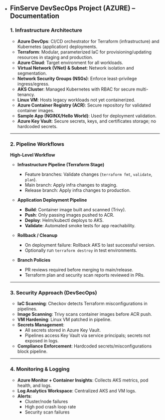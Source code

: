 - 
   ## FinServe DevSecOps Project (AZURE) – Documentation

    ### 1. Infrastructure Architecture

    - **Azure DevOps**: CI/CD orchestrator for Terraform (infrastructure) and Kubernetes (application) deployments.
    - **Terraform**: Modular, parameterized IaC for provisioning/updating resources in staging and production.
    - **Azure Cloud**: Target environment for all workloads.
    - **Virtual Network (VNet) & Subnet**: Network isolation and segmentation.
    - **Network Security Groups (NSGs)**: Enforce least-privilege ingress/egress.
    - **AKS Cluster**: Managed Kubernetes with RBAC for secure multi-tenancy.
    - **Linux VM**: Hosts legacy workloads not yet containerized.
    - **Azure Container Registry (ACR)**: Secure repository for validated container images.
    - **Sample App (NGINX/Hello World)**: Used for deployment validation.
    - **Azure Key Vault**: Secure secrets, keys, and certificates storage; no hardcoded secrets.

    ---

    ### 2. Pipeline Workflows

    **High-Level Workflow**

    - **Infrastructure Pipeline (Terraform Stage)**
        - Feature branches: Validate changes (`terraform fmt`, `validate`, `plan`).
        - Main branch: Apply infra changes to staging.
        - Release branch: Apply infra changes to production.

    - **Application Deployment Pipeline**
        - **Build**: Container image built and scanned (Trivy).
        - **Push**: Only passing images pushed to ACR.
        - **Deploy**: Helm/kubectl deploys to AKS.
        - **Validate**: Automated smoke tests for app reachability.

    - **Rollback / Cleanup**
        - On deployment failure: Rollback AKS to last successful version.
        - Optionally run `terraform destroy` in test environments.

    - **Branch Policies**
        - PR reviews required before merging to main/release.
        - Terraform plan and security scan reports reviewed in PRs.

    ---

    ### 3. Security Approach (DevSecOps)

    - **IaC Scanning**: Checkov detects Terraform misconfigurations in pipelines.
    - **Image Scanning**: Trivy scans container images before ACR push.
    - **VM Hardening**: Linux VM patched in pipeline.
    - **Secrets Management**:
        - All secrets stored in Azure Key Vault.
        - Pipelines access Key Vault via service principals; secrets not exposed in logs.
    - **Compliance Enforcement**: Hardcoded secrets/misconfigurations block pipeline.

    ---

    ### 4. Monitoring & Logging

    - **Azure Monitor + Container Insights**: Collects AKS metrics, pod health, and logs.
    - **Log Analytics Workspace**: Centralized AKS and VM logs.
    - **Alerts**:
        - Cluster/node failures
        - High pod crash loop rate
        - Security scan failures
